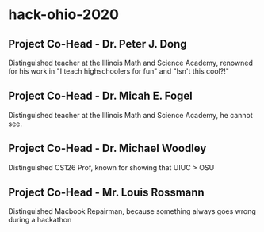 # hack-ohio-2020
## Project Co-Head - Dr. Peter J. Dong
Distinguished teacher at the Illinois Math and Science Academy, renowned for his work in "I teach highschoolers for fun" and "Isn't this cool?!"

## Project Co-Head - Dr. Micah E. Fogel
Distinguished teacher at the Illinois Math and Science Academy, he cannot see.


## Project Co-Head - Dr. Michael Woodley
Distinguished CS126 Prof, known for showing that UIUC > OSU

## Project Co-Head - Mr. Louis Rossmann
Distinguished Macbook Repairman, because something always goes wrong during a hackathon
